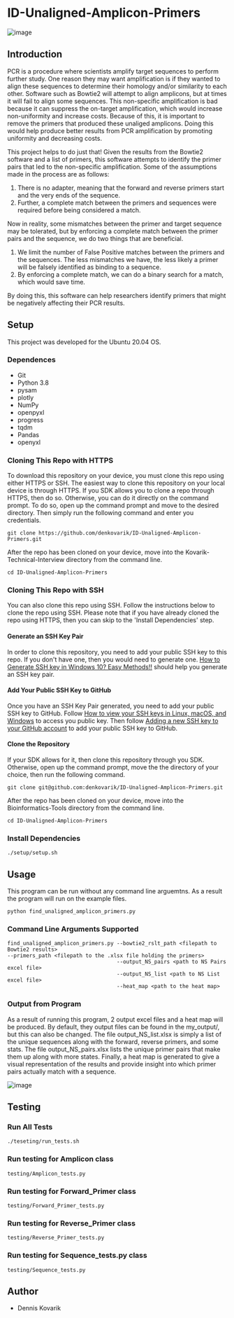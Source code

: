 # ID-Unaligned-Amplicon-Primers

![image](https://github.com/denkovarik/Kovarik-BI-Testing-for-NuProbe-Scientist-I/blob/main/images/BI.png)

## Introduction

PCR is a procedure where scientists amplify target sequences to perform further study. One reason they may want amplification is if they wanted to align these sequences to determine their homology and/or similarity to each other. Software such as Bowtie2 will attempt to align amplicons, but at times it will fail to align some sequences. This non-specific amplification is bad because it can suppress the on-target amplification, which would increase non-uniformity and increase costs. Because of this, it is important to remove the primers that produced these unaliged amplicons. Doing this would help produce better results from PCR amplification by promoting uniformity and decreasing costs.

This project helps to do just that! Given the results from the Bowtie2 software and a list of primers, this software attempts to identify the primer pairs that led to the non-specific amplification. Some of the assumptions made in the process are as follows:

1. There is no adapter, meaning that the forward and reverse primers start and the very ends of the sequence. 
2. Further, a complete match between the primers and sequences were required before being considered a match.

Now in reality, some mismatches between the primer and target sequence may be tolerated, but by enforcing a complete match between the primer pairs and the sequence, we do two things that are beneficial.

1. We limit the number of False Positive matches between the primers and the sequences. The less mismatches we have, the less likely a primer will be falsely identified as binding to a sequence.
2. By enforcing a complete match, we can do a binary search for a match, which would save time. 

By doing this, this software can help researchers identify primers that might be negatively affecting their PCR results.

## Setup
This project was developed for the Ubuntu 20.04 OS.

### Dependences
* Git
* Python 3.8
* pysam
* plotly
* NumPy
* openpyxl
* progress
* tqdm
* Pandas
* openyxl

### Cloning This Repo with HTTPS
To download this repository on your device, you must clone this repo using either HTTPS or SSH. The easiest way to clone this repository on your local device is through HTTPS. If you SDK allows you to clone a repo through HTTPS, then do so. Otherwise, you can do it directly on the command prompt. To do so, open up the command prompt and move to the desired directory. Then simply run the following command and enter you credentials.
```
git clone https://github.com/denkovarik/ID-Unaligned-Amplicon-Primers.git
```
After the repo has been cloned on your device, move into the Kovarik-Technical-Interview directory from the command line.
```
cd ID-Unaligned-Amplicon-Primers
```

### Cloning This Repo with SSH
You can also clone this repo using SSH. Follow the instructions below to clone the repo using SSH. Please note that if you have already cloned the repo using HTTPS, then you can skip to the 'Install Dependencies' step.

#### Generate an SSH Key Pair
In order to clone this repository, you need to add your public SSH key to this repo. If you don't have one, then you would need to generate one. [How to Generate SSH key in Windows 10? Easy Methods!!](https://techpaal.com/how-to-generate-ssh-key-in-windows-10-easy-methods/) should help you generate an SSH key pair.

#### Add Your Public SSH Key to GitHub
Once you have an SSH Key Pair generated, you need to add your public SSH key to GitHub. Follow [How to view your SSH keys in Linux, macOS, and Windows](https://www.techrepublic.com/article/how-to-view-your-ssh-keys-in-linux-macos-and-windows/) to access you public key. Then follow [Adding a new SSH key to your GitHub account](https://docs.github.com/en/github/authenticating-to-github/adding-a-new-ssh-key-to-your-github-account) to add your public SSH key to GitHub.

#### Clone the Repository
If your SDK allows for it, then clone this repository through you SDK. Otherwise, open up the command prompt, move the the directory of your choice, then run the following command.
```
git clone git@github.com:denkovarik/ID-Unaligned-Amplicon-Primers.git
```
After the repo has been cloned on your device, move into the Bioinformatics-Tools directory from the command line.
```
cd ID-Unaligned-Amplicon-Primers
```

### Install Dependencies
```
./setup/setup.sh
```

## Usage
This program can be run without any command line arguemtns. As a result the program will run on the example files.
```
python find_unaligned_amplicon_primers.py 
```

### Command Line Arguments Supported
```
find_unaligned_amplicon_primers.py --bowtie2_rslt_path <filepath to Bowtie2 results>                                                                          --primers_path <filepath to the .xlsx file holding the primers>
                                   --output_NS_pairs <path to NS Pairs excel file>
                                   --output_NS_list <path to NS List excel file>
                                   --heat_map <path to the heat map>
```

### Output from Program
As a result of running this program, 2 output excel files and a heat map will be produced. By default, they output files can be found in the my_output/, but this can also be changed. The file output_NS_list.xlsx is simply a list of the unique sequences along with the forward, reverse primers, and some stats. The file output_NS_pairs.xlsx lists the unique primer pairs that make them up along with more states. Finally, a heat map is generated to give a visual representation of the results and provide insight into which primer pairs actually match with a sequence. 

![image](https://raw.githubusercontent.com/denkovarik/Kovarik-BI-Testing-for-NuProbe-Scientist-I/main/images/heat_map.png?token=AJUAOAVGHCPFRHQ6ISBIIY3A5PZOC)

## Testing
### Run All Tests
```
./teseting/run_tests.sh 
```

### Run testing for Amplicon class
```
testing/Amplicon_tests.py 
```

### Run testing for Forward_Primer class
```
testing/Forward_Primer_tests.py
```

### Run testing for Reverse_Primer class
```
testing/Reverse_Primer_tests.py
```

### Run testing for Sequence_tests.py class
```
testing/Sequence_tests.py
```

## Author
* Dennis Kovarik
